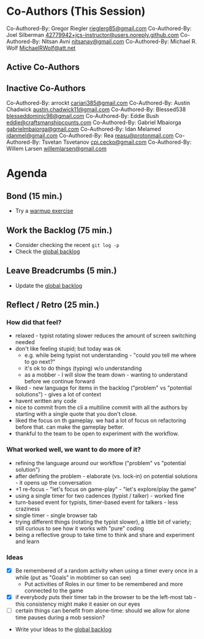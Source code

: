 # Co-Authors (This Session)

Co-Authored-By: Gregor Riegler <rieglerg85@gmail.com>
Co-Authored-By: Joel Silberman <42779942+jcs-instructor@users.noreply.github.com>
Co-Authored-By: Nitsan Avni <nitsanav@gmail.com>
Co-Authored-By: Michael R. Wolf <MichaelRWolf@att.net>

## Active Co-Authors

## Inactive Co-Authors

Co-Authored-By: arrockt <cariari385@gmail.com>
Co-Authored-By: Austin Chadwick <austin.chadwick11@gmail.com>
Co-Authored-By: Blessed538 <blesseddominic98@gmail.com>
Co-Authored-By: Eddie Bush <eddie@craftsmanshipcounts.com>
Co-Authored-By: Gabriel Mbaiorga <gabrielmbaiorga@gmail.com>
Co-Authored-By: Idan Melamed <idanmel@gmail.com>
Co-Authored-By: Rea <reasu@protonmail.com>
Co-Authored-By: Tsvetan Tsvetanov <cpi.cecko@gmail.com>
Co-Authored-By: Willem Larsen <willemlarsen@gmail.com>

# Agenda

## Bond (15 min.)

-   Try a [warmup exercise](../docs/warmup-exercises.md)

## Work the Backlog (75 min.)

-   Consider checking the recent `git log -p`
-   Check the [global backlog](../docs/backlog.md)

## Leave Breadcrumbs (5 min.)

-   Update the [global backlog](../docs/backlog.md)

## Reflect / Retro (25 min.)

### How did that feel?

- relaxed - typist rotating slower reduces the amount of screen switching needed
- don't like feeling stupid; but today was ok
    - e.g. while being typist not understanding - "could you tell me where to go next?"
    - it's ok to do things (typing) w/o understanding
    - as a mobber - I will slow the team down - wanting to understand before we continue forward
- liked - new language for items in the backlog ("problem" vs "potential solutions") - gives a lot of context
- havent written any code
- nice to commit from the cli a multiline commit with all the authors by starting with a single quote that you don't close.
- liked the focus on th gameplay. we had a lot of focus on refactoring before that. can make the gameplay better.
- thankful to the team to be open to experiment with the workflow.

### What worked well, we want to do more of it?

- refining the language around our workflow ("problem" vs "potential solution")
- after defining the problem - elaborate (vs. lock-in) on potential solutions - it opens up the conversation
- +1 re-focus - "let's focus on game-play" - "let's explore/play the game"
- using a single timer for two cadences (typist / talker) - worked fine
- turn-based event for typists, timer-based event for talkers - less craziness
- single timer - single browser tab
- trying different things (rotating the typist slower), a little bit of variety; still curious to see how it works with "pure" coding
- being a reflective group to take time to think and share and experiment and learn

### Ideas

- [x] Be remembered of a random activity when using a timer every once in a while (put as "Goals" in mobtimer so can see)
    - Put activities of Roles in our timer to be remembered and more connected to the game
- [x] if everybody puts their timer tab in the browser to be the left-most tab - this consistency might make it easier on our eyes
- [ ] certain things can benefit from alone-time: should we allow for alone time pauses during a mob session?
- Write your Ideas to the [global backlog](../docs/backlog.md)
